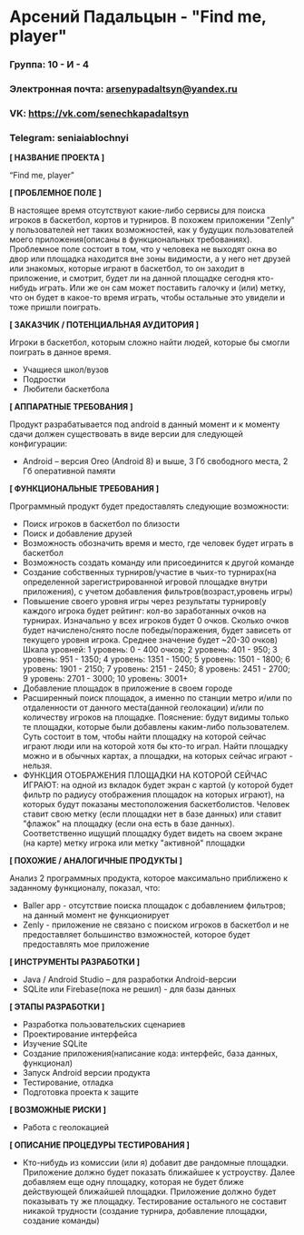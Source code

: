 # Арсений Падальцын - "Find me, player"

### Группа: 10 - И - 4
### Электронная почта: arsenypadaltsyn@yandex.ru
### VK: https://vk.com/senechkapadaltsyn
### Telegram: seniaiablochnyi


**[ НАЗВАНИЕ ПРОЕКТА ]**

“Find me, player”

**[ ПРОБЛЕМНОЕ ПОЛЕ ]**

В настоящее время отсутствуют какие-либо сервисы для поиска игроков в баскетбол, кортов и турниров. В похожем приложении "Zenly" у пользователей нет таких возможностей, как у будущих пользователей моего приложения(описаны в функциональных требованиях). Проблемное поле состоит в том, что у человека не выходят окна во двор или площадка находится вне зоны видимости, а у него нет друзей или знакомых, которые играют в баскетбол, то он заходит в приложение, и смотрит, будет ли на данной площадке сегодня кто-нибудь играть.
Или же он сам может поставить галочку и (или) метку, что он будет в какое-то время играть, чтобы остальные это увидели и тоже пришли поиграть.

**[ ЗАКАЗЧИК / ПОТЕНЦИАЛЬНАЯ АУДИТОРИЯ ]**

Игроки в баскетбол, которым сложно найти людей, которые бы смогли поиграть в данное время.

* Учащиеся школ/вузов
* Подростки
* Любители баскетбола

**[ АППАРАТНЫЕ ТРЕБОВАНИЯ ]** 

Продукт разрабатывается под android в данный момент и к моменту сдачи должен существовать в виде версии для следующей конфигурации:

* Android – версия Oreo (Android 8) и выше, 3 Гб свободного места, 2 Гб оперативной памяти

**[ ФУНКЦИОНАЛЬНЫЕ ТРЕБОВАНИЯ ]**

Программный продукт будет предоставлять следующие возможности:
* Поиск игроков в баскетбол по близости 
* Поиск и добавление друзей
* Возможность обозначить время и место, где человек будет играть в баскетбол 
* Возможность создать команду или присоединится к другой команде
* Создание собственных турниров/участие в чьих-то турнирах(на определенной зарегистрированной игровой площадке внутри приложения), с учетом добавления фильтров(возраст,уровень игры)
* Повышение своего уровня игры через результаты турниров(у каждого игрока будет рейтинг: кол-во заработанных очков на турнирах. Изначально у  всех игроков будет 0 очков. Сколько очков будет начислено/снято после победы/поражения, будет зависеть от текущего уровня игрока. Среднее значение будет ~20-30 очков)
Шкала уровней: 1 уровень: 0 - 400 очков; 2 уровень: 401 - 950; 3 уровень: 951 - 1350; 4 уровень: 1351 - 1500; 5 уровень: 1501 - 1800; 6 уровень: 1901 - 2150; 7 уровень: 2151 - 2450; 8 уровень: 2451 - 2700; 9 уровень: 2701 - 3000; 10 уровень: 3001+ 
* Добавление площадок в приложение в своем городе
* Расширенный поиск площадок, а именно по станции метро и/или по отдаленности от данного места(данной геолокации) и/или по количеству игроков на площадке. Пояснение: будут видимы только те площадки, которые были добавлены каким-либо пользователем. Суть состоит в том, чтобы найти площадку на которой сейчас играют люди или на которой хотя бы кто-то играл. Найти площадку можно и в обычных картах, а площадки, на которых сейчас играют - нельзя.
* ФУНКЦИЯ ОТОБРАЖЕНИЯ ПЛОЩАДКИ НА КОТОРОЙ СЕЙЧАС ИГРАЮТ: на одной из вкладок будет экран с картой (у которой будет фильтр по радиусу отображения площадок на которых играют), на которых будут показаны местоположения баскетболистов. Человек ставит свою метку (если площадки нет в базе данных) или ставит "флажок" на площадку (если она есть в базе данных). Соответственно ищущий площадку будет видеть на своем экране (на карте) метку игрока или метку "активной" площадки 

**[ ПОХОЖИЕ / АНАЛОГИЧНЫЕ ПРОДУКТЫ ]**

Анализ 2 программных продукта, которое максимально приближено к заданному функционалу, показал, что:

* Baller app - отсутствие поиска площадок с добавлением фильтров; на данный момент не функционирует
* Zenly - приложение не связано с поиском игроков в баскетбол и не предоставляет большинство взможностей, которое будет предоставлять мое приложение

**[ ИНСТРУМЕНТЫ РАЗРАБОТКИ ]**

*	Java / Android Studio – для разработки Android-версии
* SQLite или Firebase(пока не решил) - для базы данных

**[ ЭТАПЫ РАЗРАБОТКИ ]**

*	Разработка пользовательских сценариев
*	Проектирование интерфейса
*	Изучение SQLite
*	Создание приложения(написание кода: интерфейс, база данных, функционал)
*	Запуск Android версии продукта
*	Тестирование, отладка
*	Подготовка проекта к защите

**[ ВОЗМОЖНЫЕ РИСКИ ]**
* Работа с геолокацией

**[ ОПИСАНИЕ ПРОЦЕДУРЫ ТЕСТИРОВАНИЯ ]**
* Кто-нибудь из комиссии (или я) добавит две рандомные площадки. Приложение должно будет показать ближайшее к устроуству. Далее добавляем еще одну площадку, которая не будет ближе действующей ближайшей площадки. Приложение должно будет показывать ту же площадку. Тестирование остального не составит никакой трудности (создание турнира, добавление площадки, создание команды)
